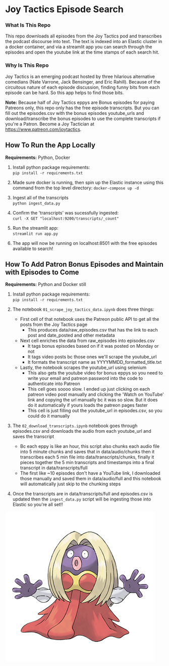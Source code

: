 # Joy Tactics Episode Search

### What Is This Repo 
This repo downloads all episodes from the Joy Tactics pod and transcribes the podcast discourse into text. The text is indexed into an Elastic cluster in a docker container, and via a streamlit app you can search through the episodes and open the youtube link at the time stamps of each search hit.

### Why Is This Repo
Joy Tactics is an emerging podcast hosted by three hilarious alternative comedians (Nate Varrone, Jack Bensinger, and Eric Rahill). Because of the circuitous nature of each episode discussion, finding funny bits from each episode can be hard. So this app helps to find those bits.

**Note:** Because half of Joy Tactics eppys are Bonus episodes for paying Patreons only, this repo only has the free episode transcripts. But you can fill out the episodes.csv with the bonus episodes youtube_urls and download/transcribe the bonus episodes to use the complete transcripts if you're a Patron. Become a Joy Tactician at https://www.patreon.com/joytactics.

## How To Run the App Locally

**Requirements:** Python, Docker

1. Install python package requirements: <br>
`pip install -r requirements.txt`

2. Made sure docker is running, then spin up the Elastic instance using this command from the top level directory: 
`docker-compose up -d`

3. Ingest all of the transcripts <br>
`python ingest_data.py`

4. Confirm the 'transcripts' was sucessfully ingested: <br>
`curl -X GET "localhost:9200/transcripts/_count"`

5. Run the streamlit app: <br>
`streamlit run app.py`

6. The app will now be running on localhost:8501 with the free episodes available to search!


## How To Add Patron Bonus Episodes and Maintain with Episodes to Come

**Requirements:** Python and Docker still

1. Install python package requirements: <br> `pip install -r requirements.txt`

2. The notebook `01_scrape_joy_tactics_data.ipynb` does three things: <br>
    * First cell of that notebook uses the Patreon public API to get all the posts from the Joy Tactics page <br>
        * This produces data/raw_episodes.csv that has the link to each post and date_posted and other metadata
    * Next cell enriches the data from raw_episodes into episodes.csv <br>
        * It tags bonus episodes based on if it was posted on Monday or not
        * It tags video posts bc those ones we'll scrape the youtube_url
        * It formats the transcript name as YYYYMMDD_formatted_title.txt
    * Lastly, the notebook scrapes the youtube_url using selenium
        * This also gets the youtube video for bonus eppys so you need to write your email and patreon password into the code to authenticate into Patreon
        * This cell goes soooo slow. I ended up just clicking on each patreon video post manually and clicking the 'Watch on YouTube' link and copying the url manually bc it was so slow. But it does do it automatically if yours loads the patreon pages faster
        * This cell is just filling out the youtube_url in episodes.csv, so you could do it manually

3. The `02_download_transcripts.ipynb` notebook goes through episodes.csv and downloads the audio from each youtube_url and saves the transcript
    * Bc each eppy is like an hour, this script also chunks each audio file into 5 minute chunks and saves that in data/audio/chunks then it transcribes each 5 min file into data/transcripts/chunks, finally it pieces together the 5 min transcripts and timestamps into a final transcript in data/transcripts/full
    * The first like ~10 episodes don't have a YouTube link, I downloaded those manually and saved them in data/audio/full and this notebook will automatically just skip to the chunking steps


4. Once the transcripts are in data/transcripts/full and episodes.csv is updated then the `ingest_data.py` script will be ingesting those into Elastic so you're all set!!

![Project Logo](logo.png)